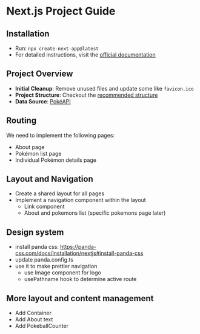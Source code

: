 # Next.js Project Guide

## Installation

- Run: `npx create-next-app@latest`
- For detailed instructions, visit the [official documentation](https://nextjs.org/docs/app/getting-started/installation)

## Project Overview

- **Initial Cleanup**: Remove unused files and update some like `favicon.ico`
- **Project Structure**: Checkout the [recommended structure](https://nextjs.org/docs/app/getting-started/project-structure)
- **Data Source**: [PokéAPI](https://pokeapi.co/)

## Routing

We need to implement the following pages:

- About page
- Pokémon list page
- Individual Pokémon details page

## Layout and Navigation

- Create a shared layout for all pages
- Implement a navigation component within the layout
  - Link component
  - About and pokemons list (specific pokemons page later)

## Design system

- install panda css: https://panda-css.com/docs/installation/nextjs#install-panda-css
- update panda.config.ts
- use it to make prettier navigation
  - use Image component for logo
  - usePathname hook to determine active route

## More layout and content management

- Add Container
- Add About text
- Add PokeballCounter
